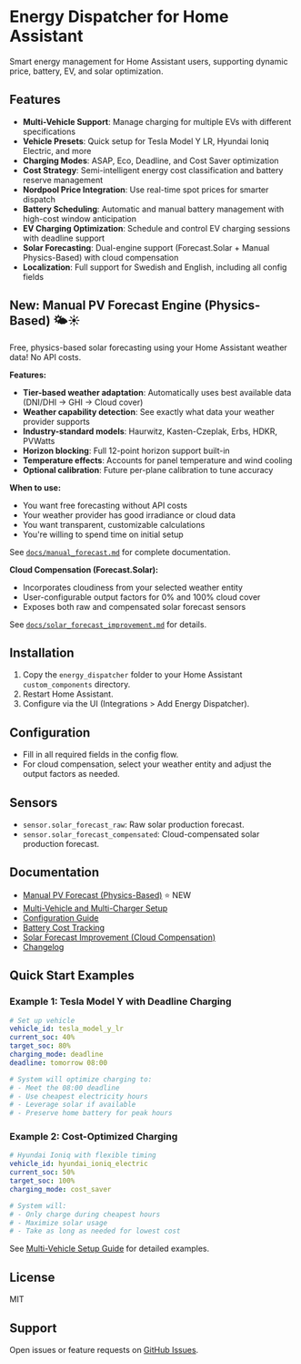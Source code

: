 # Energy Dispatcher for Home Assistant

Smart energy management for Home Assistant users, supporting dynamic price, battery, EV, and solar optimization.

## Features

- **Multi-Vehicle Support**: Manage charging for multiple EVs with different specifications
- **Vehicle Presets**: Quick setup for Tesla Model Y LR, Hyundai Ioniq Electric, and more
- **Charging Modes**: ASAP, Eco, Deadline, and Cost Saver optimization
- **Cost Strategy**: Semi-intelligent energy cost classification and battery reserve management
- **Nordpool Price Integration**: Use real-time spot prices for smarter dispatch
- **Battery Scheduling**: Automatic and manual battery management with high-cost window anticipation
- **EV Charging Optimization**: Schedule and control EV charging sessions with deadline support
- **Solar Forecasting**: Dual-engine support (Forecast.Solar + Manual Physics-Based) with cloud compensation
- **Localization**: Full support for Swedish and English, including all config fields

## New: Manual PV Forecast Engine (Physics-Based) 🌤️☀️

Free, physics-based solar forecasting using your Home Assistant weather data! No API costs.

**Features:**
- **Tier-based weather adaptation**: Automatically uses best available data (DNI/DHI → GHI → Cloud cover)
- **Weather capability detection**: See exactly what data your weather provider supports
- **Industry-standard models**: Haurwitz, Kasten-Czeplak, Erbs, HDKR, PVWatts
- **Horizon blocking**: Full 12-point horizon support built-in
- **Temperature effects**: Accounts for panel temperature and wind cooling
- **Optional calibration**: Future per-plane calibration to tune accuracy

**When to use:**
- You want free forecasting without API costs
- Your weather provider has good irradiance or cloud data
- You want transparent, customizable calculations
- You're willing to spend time on initial setup

See [`docs/manual_forecast.md`](./docs/manual_forecast.md) for complete documentation.

**Cloud Compensation (Forecast.Solar):**
- Incorporates cloudiness from your selected weather entity
- User-configurable output factors for 0% and 100% cloud cover
- Exposes both raw and compensated solar forecast sensors

See [`docs/solar_forecast_improvement.md`](./docs/solar_forecast_improvement.md) for details.

## Installation

1. Copy the `energy_dispatcher` folder to your Home Assistant `custom_components` directory.
2. Restart Home Assistant.
3. Configure via the UI (Integrations > Add Energy Dispatcher).

## Configuration

- Fill in all required fields in the config flow.
- For cloud compensation, select your weather entity and adjust the output factors as needed.

## Sensors

- `sensor.solar_forecast_raw`: Raw solar production forecast.
- `sensor.solar_forecast_compensated`: Cloud-compensated solar production forecast.

## Documentation

- [Manual PV Forecast (Physics-Based)](./docs/manual_forecast.md) ⭐ NEW
- [Multi-Vehicle and Multi-Charger Setup](./docs/multi_vehicle_setup.md)
- [Configuration Guide](./docs/configuration.md)
- [Battery Cost Tracking](./docs/battery_cost_tracking.md)
- [Solar Forecast Improvement (Cloud Compensation)](./docs/solar_forecast_improvement.md)
- [Changelog](./CHANGELOG.md)

## Quick Start Examples

### Example 1: Tesla Model Y with Deadline Charging

```yaml
# Set up vehicle
vehicle_id: tesla_model_y_lr
current_soc: 40%
target_soc: 80%
charging_mode: deadline
deadline: tomorrow 08:00

# System will optimize charging to:
# - Meet the 08:00 deadline
# - Use cheapest electricity hours
# - Leverage solar if available
# - Preserve home battery for peak hours
```

### Example 2: Cost-Optimized Charging

```yaml
# Hyundai Ioniq with flexible timing
vehicle_id: hyundai_ioniq_electric
current_soc: 50%
target_soc: 100%
charging_mode: cost_saver

# System will:
# - Only charge during cheapest hours
# - Maximize solar usage
# - Take as long as needed for lowest cost
```

See [Multi-Vehicle Setup Guide](./docs/multi_vehicle_setup.md) for detailed examples.

## License

MIT

## Support

Open issues or feature requests on [GitHub Issues](https://github.com/Bokbacken/energy_dispatcher/issues).